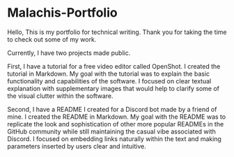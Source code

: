 # Malachis-Portfolio

Hello, 
This is my portfolio for technical writing. Thank you for taking the time to check out some of my work.

Currently, I have two projects made public.

First, I have a tutorial for a free video editor called OpenShot. I created the tutorial in Markdown. My goal with the tutorial was to explain the basic functionality and capabilities of the software. I focused on clear textual explanation with supplementary images that would help to clarify some of the visual clutter within the software. 

Second, I have a README I created for a Discord bot made by a friend of mine. I created the README in Markdown. My goal with the README was to replicate the look and sophistication of other more popular READMEs in the GitHub community while still maintaining the casual vibe associated with Discord. I focused on embedding links naturally within the text and making parameters inserted by users clear and intuitive.

